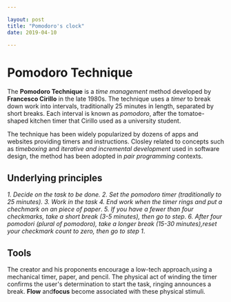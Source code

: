 ```yaml
---

layout: post
title: "Pomodoro's clock"
date: 2019-04-10

---
```


# Pomodoro Technique
The **Pomodoro Technique** is a *time management* method developed by **Francesco Cirillo** in the late 1980s.
The technique uses a *timer* to break down work into intervals, traditionally 25 minutes in length, separated by short breaks.
Each interval is known as *pomodoro*, after the tomatoe-shaped kitchen timer that Cirillo used as a university student.

The technique has been widely popularized by dozens of apps and websites providing timers and instructions.
Closley related to concepts such as *timeboxing* and *iterative and incremental development* used in software design, the method has been adopted in *pair programming* contexts.

## Underlying principles
*1. Decide on the task to be done.*
*2. Set the pomodoro timer (traditionally to 25 minutes).*
*3. Work in the task*
*4. End work when the timer rings and put a chechmark on an piece of paper*.
*5. If you have a fewer than four checkmarks, take a short break (3-5 minutes), then go to step*.
*6.  After four pomodori (plural of pomodoro), take a longer break (15-30 minutes),reset your checkmark count to zero, then go to step 1*.

## Tools
The creator and his proponents encourage a low-tech approach,using a mechanical timer, paper, and pencil. 
The physical act of winding the timer confirms the user's determination to start the task, ringing announces a break.
**Flow** and**focus** become associated with these physical stimuli. 